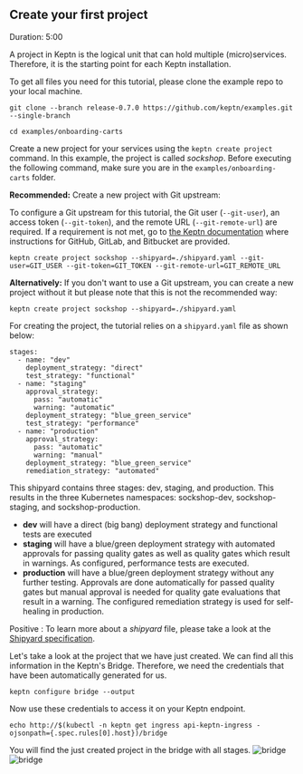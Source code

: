 
## Create your first project
Duration: 5:00

A project in Keptn is the logical unit that can hold multiple (micro)services. Therefore, it is the starting point for each Keptn installation.

To get all files you need for this tutorial, please clone the example repo to your local machine.

<!-- command -->

```
git clone --branch release-0.7.0 https://github.com/keptn/examples.git --single-branch

cd examples/onboarding-carts
```


Create a new project for your services using the `keptn create project` command. In this example, the project is called *sockshop*. Before executing the following command, make sure you are in the `examples/onboarding-carts` folder.

**Recommended:** Create a new project with Git upstream:

To configure a Git upstream for this tutorial, the Git user (`--git-user`), an access token (`--git-token`), and the remote URL (`--git-remote-url`) are required. If a requirement is not met, go to [the Keptn documentation](https://keptn.sh/docs/0.7.0/manage/git_upstream/) where instructions for GitHub, GitLab, and Bitbucket are provided.


<!-- command -->
```
keptn create project sockshop --shipyard=./shipyard.yaml --git-user=GIT_USER --git-token=GIT_TOKEN --git-remote-url=GIT_REMOTE_URL
```


**Alternatively:** If you don't want to use a Git upstream, you can create a new project without it but please note that this is not the recommended way:

<!-- command -->
```
keptn create project sockshop --shipyard=./shipyard.yaml
```


For creating the project, the tutorial relies on a `shipyard.yaml` file as shown below:

```
stages:
  - name: "dev"
    deployment_strategy: "direct"
    test_strategy: "functional"
  - name: "staging"
    approval_strategy: 
      pass: "automatic"
      warning: "automatic"
    deployment_strategy: "blue_green_service"
    test_strategy: "performance"
  - name: "production"
    approval_strategy: 
      pass: "automatic"
      warning: "manual"
    deployment_strategy: "blue_green_service"
    remediation_strategy: "automated"
```


This shipyard contains three stages: dev, staging, and production. This results in the three Kubernetes namespaces: sockshop-dev, sockshop-staging, and sockshop-production.

* **dev** will have a direct (big bang) deployment strategy and functional tests are executed
* **staging** will have a blue/green deployment strategy with automated approvals for passing quality gates as well as quality gates which result in warnings. As configured, performance tests are executed.
* **production** will have a blue/green deployment strategy without any further testing. Approvals are done automatically for passed quality gates but manual approval is needed for quality gate evaluations that result in a warning. The configured remediation strategy is used for self-healing in production.


Positive
: To learn more about a *shipyard* file, please take a look at the [Shipyard specification](https://github.com/keptn/spec/blob/master/shipyard.md).

Let's take a look at the project that we have just created. We can find all this information in the Keptn's Bridge.
Therefore, we need the credentials that have been automatically generated for us.

<!-- command -->
```
keptn configure bridge --output
```

Now use these credentials to access it on your Keptn endpoint.

<!-- command -->
```
echo http://$(kubectl -n keptn get ingress api-keptn-ingress -ojsonpath={.spec.rules[0].host})/bridge
```

You will find the just created project in the bridge with all stages.
![bridge](./assets/bridge-new.png)
![bridge](./assets/bridge-empty-env.png)
